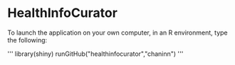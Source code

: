 # HealthInfoCurator

To launch the application on your own computer, in an R environment, type the following:

'''
library(shiny)
runGitHub("healthinfocurator","chaninn")
'''
